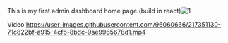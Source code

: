 This is my first admin dashboard home page.(build in react)![1](https://user-images.githubusercontent.com/96060666/217348847-5be908a5-949e-4df0-81a4-b7126d940285.png)

Video
https://user-images.githubusercontent.com/96060666/217351130-71c822bf-a915-4cfb-8bdc-9ae9965678d1.mp4


